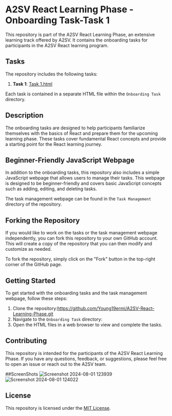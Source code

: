 # A2SV React Learning Phase - Onboarding Task-Task 1

This repository is part of the A2SV React Learning Phase, an extensive learning track offered by A2SV. It contains the onboarding tasks for participants in the A2SV React learning program.

## Tasks

The repository includes the following tasks:

1. **Task 1**: [Task 1.html](Onboarding%20Task/Task%201.html)

Each task is contained in a separate HTML file within the `Onboarding Task` directory.

## Description

The onboarding tasks are designed to help participants familiarize themselves with the basics of React and prepare them for the upcoming learning phase. These tasks cover fundamental React concepts and provide a starting point for the React learning journey.

## Beginner-Friendly JavaScript Webpage

In addition to the onboarding tasks, this repository also includes a simple JavaScript webpage that allows users to manage their tasks. This webpage is designed to be beginner-friendly and covers basic JavaScript concepts such as adding, editing, and deleting tasks.

The task management webpage can be found in the `Task Management` directory of the repository.

## Forking the Repository

If you would like to work on the tasks or the task management webpage independently, you can fork this repository to your own GitHub account. This will create a copy of the repository that you can then modify and customize as needed.

To fork the repository, simply click on the "Fork" button in the top-right corner of the GitHub page.

## Getting Started

To get started with the onboarding tasks and the task management webpage, follow these steps:

1. Clone the repository:https://github.com/Young19ermi/A2SV-React-Learning-Phase.git
2. Navigate to the `Onboarding Task` directory:
3. Open the HTML files in a web browser to view and complete the tasks.

## Contributing

This repository is intended for the participants of the A2SV React Learning Phase. If you have any questions, feedback, or suggestions, please feel free to open an issue or reach out to the A2SV team.

##ScreenShots
![Screenshot 2024-08-01 123939](https://github.com/user-attachments/assets/fb90a031-fb0e-42c5-8339-b546548ea205)
![Screenshot 2024-08-01 124022](https://github.com/user-attachments/assets/eefa8c79-a64b-4f3d-8d22-421a8c9b3413)

## License

This repository is licensed under the [MIT License](LICENSE).
